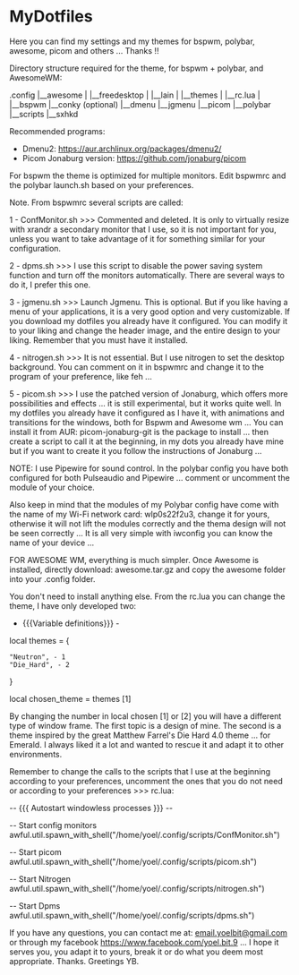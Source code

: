 # MyDotfiles
Here you can find my settings and my themes for bspwm, polybar, awesome, picom and others ... Thanks !!


Directory structure required for the theme, for bspwm + polybar, and AwesomeWM:

.config
    |__awesome
    |   |__freedesktop
    |   |__lain
    |   |__themes
    |   |__rc.lua
    |   
    |__bspwm
    |__conky (optional)
    |__dmenu
    |__jgmenu
    |__picom
    |__polybar
    |__scripts
    |__sxhkd

Recommended programs:

* Dmenu2: https://aur.archlinux.org/packages/dmenu2/
* Picom Jonaburg version: https://github.com/jonaburg/picom

For bspwm the theme is optimized for multiple monitors. Edit bspwmrc and the polybar launch.sh based on your preferences.

Note. From bspwmrc several scripts are called:

1 - ConfMonitor.sh >>> Commented and deleted. It is only to virtually resize with xrandr a secondary monitor that I use, so it is not important for you, unless you want to take advantage of it for something similar for your configuration.

2 - dpms.sh >>> I use this script to disable the power saving system function and turn off the monitors automatically. There are several ways to do it, I prefer this one.

3 - jgmenu.sh >>> Launch Jgmenu. This is optional. But if you like having a menu of your applications, it is a very good option and very customizable. If you download my dotfiles you already have it configured. You can modify it to your liking and change the header image, and the entire design to your liking. Remember that you must have it installed.

4 - nitrogen.sh >>> It is not essential. But I use nitrogen to set the desktop background. You can comment on it in bspwmrc and change it to the program of your preference, like feh ...

5 - picom.sh >>> I use the patched version of Jonaburg, which offers more possibilities and effects ... it is still experimental, but it works quite well. In my dotfiles you already have it configured as I have it, with animations and transitions for the windows, both for Bspwm and Awesome wm ... You can install it from AUR: picom-jonaburg-git is the package to install ... then create a script to call it at the beginning, in my dots you already have mine but if you want to create it you follow the instructions of Jonaburg ...

NOTE: I use Pipewire for sound control. In the polybar config you have both configured for both Pulseaudio and Pipewire ... comment or uncomment the module of your choice.

Also keep in mind that the modules of my Polybar config have come with the name of my Wi-Fi network card: wlp0s22f2u3, change it for yours, otherwise it will not lift the modules correctly and the thema design will not be seen correctly ... It is all very simple with iwconfig you can know the name of your device ...

FOR AWESOME WM, everything is much simpler. Once Awesome is installed, directly download: awesome.tar.gz and copy the awesome folder into your .config folder.

You don't need to install anything else. From the rc.lua you can change the theme, I have only developed two:

- {{{Variable definitions}}} -

local themes = {

    "Neutron", - 1
    "Die_Hard", - 2
}

local chosen_theme = themes [1]

By changing the number in local chosen [1] or [2] you will have a different type of window frame. The first topic is a design of mine. The second is a theme inspired by the great Matthew Farrel's Die Hard 4.0 theme ... for Emerald. I always liked it a lot and wanted to rescue it and adapt it to other environments.

Remember to change the calls to the scripts that I use at the beginning according to your preferences, uncomment the ones that you do not need or according to your preferences >>> rc.lua:

-- {{{ Autostart windowless processes }}} -- 

-- Start config monitors
awful.util.spawn_with_shell("/home/yoel/.config/scripts/ConfMonitor.sh")

-- Start picom
awful.util.spawn_with_shell("/home/yoel/.config/scripts/picom.sh")

-- Start Nitrogen
awful.util.spawn_with_shell("/home/yoel/.config/scripts/nitrogen.sh")

-- Start Dpms
awful.util.spawn_with_shell("/home/yoel/.config/scripts/dpms.sh")

If you have any questions, you can contact me at: email.yoelbit@gmail.com or through my facebook https://www.facebook.com/yoel.bit.9 ... I hope it serves you, you adapt it to yours, break it or do what you deem most appropriate. Thanks. Greetings YB. 


